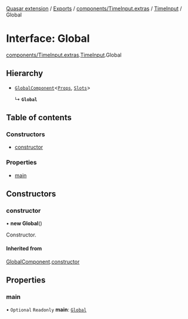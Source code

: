 [Quasar extension](../index.md) / [Exports](../modules.md) / [components/TimeInput.extras](../modules/components_TimeInput_extras.md) / [TimeInput](../modules/components_TimeInput_extras.TimeInput.md) / Global

# Interface: Global

[components/TimeInput.extras](../modules/components_TimeInput_extras.md).[TimeInput](../modules/components_TimeInput_extras.TimeInput.md).Global

## Hierarchy

- [`GlobalComponent`](components_api_misc.GlobalComponent.md)<[`Props`](components_TimeInput_extras.TimeInput.Props.md), [`Slots`](components_TimeInput_extras.TimeInput.Slots.md)\>

  ↳ **`Global`**

## Table of contents

### Constructors

- [constructor](components_TimeInput_extras.TimeInput.Global.md#constructor)

### Properties

- [main](components_TimeInput_extras.TimeInput.Global.md#main)

## Constructors

### constructor

• **new Global**()

Constructor.

#### Inherited from

[GlobalComponent](components_api_misc.GlobalComponent.md).[constructor](components_api_misc.GlobalComponent.md#constructor)

## Properties

### main

• `Optional` `Readonly` **main**: [`Global`](components_NumericInput_extras.NumericInput.Global.md)
